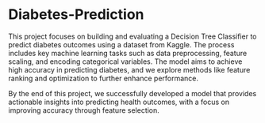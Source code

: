 # Diabetes-Prediction

This project focuses on building and evaluating a Decision Tree Classifier to predict diabetes outcomes using a dataset from Kaggle. The process includes key machine learning tasks such as data preprocessing, feature scaling, and encoding categorical variables. The model aims to achieve high accuracy in predicting diabetes, and we explore methods like feature ranking and optimization to further enhance performance.

By the end of this project, we successfully developed a model that provides actionable insights into predicting health outcomes, with a focus on improving accuracy through feature selection.
